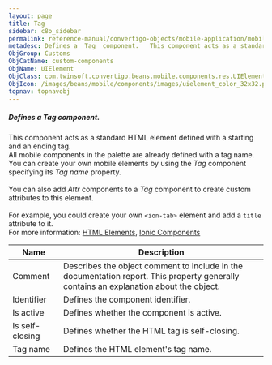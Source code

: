 ```yaml
---
layout: page
title: Tag
sidebar: c8o_sidebar
permalink: reference-manual/convertigo-objects/mobile-application/mobile-components/custom-components/tag/
metadesc: Defines a  Tag  component.   This component acts as a standard HTML element defined with a starting and an ending tag. All mobile components in the pa
ObjGroup: Customs
ObjCatName: custom-components
ObjName: UIElement
ObjClass: com.twinsoft.convertigo.beans.mobile.components.res.UIElement
ObjIcon: /images/beans/mobile/components/images/uielement_color_32x32.png
topnav: topnavobj
---
```

##### Defines a <i>Tag</i> component. <br/>

 This component acts as a standard HTML element defined with a starting and an ending tag.<br/>
All mobile components in the palette are already defined with a tag name. You can create your own mobile elements by using the <i>Tag</i> component specifying its <i>Tag name</i> property. <br /><br /> You can also add <i>Attr</i> components to a <i>Tag</i> component to create custom attributes to this element. <br /><br />For example, you could create your own <code>&lt;ion-tab&gt;</code> element and add a <code>title</code> attribute to it.<br/>
 For more information: <a href='https://www.w3schools.com/html/html_elements.asp' target='_blank'>HTML Elements</a>, <a href='https://ionicframework.com/docs/v3/components/' target='_blank'>Ionic Components</a>

Name | Description 
--- | ---
Comment | Describes the object comment to include in the documentation report.  This property generally contains an explanation about the object. 
Identifier | Defines the component identifier.  
Is active | Defines whether the component is active. 
Is self-closing | Defines whether the HTML tag is self-closing.  
Tag name | Defines the HTML element's tag name. 


